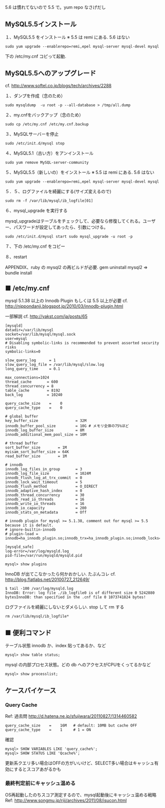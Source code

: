 5.6 は慣れてないので 5.5 で。yum repo なさげだし

## MySQL5.5インストール

１、MySQL5.5 をインストール ※ 5.5 は remi にある. 5.6 はない

```
sudo yum upgrade --enablerepo=remi,epel mysql-server mysql-devel mysql
```

下の /etc/my.cnf コピって起動.

## MySQL5.5へのアップグレード

cf. http://www.softel.co.jp/blogs/tech/archives/2288

１、ダンプを作成（念のため）

```
sudo mysqldump  -u root -p --all-database > /tmp/all.dump
```
２、my.cnfをバックアップ（念のため）

```
sudo cp /etc/my.cnf /etc/my.cnf.backup
```

３、MySQLサーバーを停止

```
sudo /etc/init.d/mysql stop
```

４、MySQL5.1（古い方）をアンインストール

```
sudo yum remove MySQL-server-community
```

５、MySQL5.5（新しいの）をインストール ※ 5.5 は remi にある. 5.6 はない

```
sudo yum upgrade --enablerepo=remi,epel mysql-server mysql-devel mysql
```

５．５、ログファイルを綺麗にする(サイズ変えるので)

```
sudo rm -f /var/lib/mysql/ib_logfile[01]
```

６、mysql_upgrade を実行する

mysql_upgradeはテーブルをチェックして、必要なら修復してくれる。ユーザー、パスワードが設定してあったら、引数につける。

```
sudo /etc/init.d/mysql start sudo mysql_upgrade -u root -p
```

７、下の /etc/my.cnf をコピー

８、restart

APPENDIX、ruby の mysql2 の再ビルドが必要. gem uninstall mysql2 => bundle install

## ■ /etc/my.cnf
mysql 5.1.38 以上の Innodb Plugin もしくは 5.5 以上が必要
cf. http://nippondanji.blogspot.jp/2010/03/innodb-plugin.html

一部解説
cf. http://yakst.com/ja/posts/65

```
[mysqld]
datadir=/var/lib/mysql
socket=/var/lib/mysql/mysql.sock
user=mysql
# Disabling symbolic-links is recommended to prevent assorted security risks
symbolic-links=0
 
slow_query_log      = 1
slow_query_log_file = /var/lib/mysql/slow.log
long_query_time     = 0.1
 
max_connections=1024
thread_cache       = 600
thread_concurrency = 8
table_cache        = 8192
back_log           = 10240
 
query_cache_size    =    0
query_cache_type    =    0
 
# global buffer
key_buffer_size                 = 32M
innodb_buffer_pool_size         = 10G # メモリ全体の75%ほど
innodb_log_buffer_size          = 8M
innodb_additional_mem_pool_size = 10M
 
# thread buffer
sort_buffer_size        = 1M
myisam_sort_buffer_size = 64K
read_buffer_size        = 1M
 
# innodb
innodb_log_files_in_group       = 3
innodb_log_file_size            = 1024M
innodb_flush_log_at_trx_commit  = 0
innodb_lock_wait_timeout        = 5
innodb_flush_method             = O_DIRECT
innodb_adaptive_hash_index      = 0
innodb_thread_concurrency       = 30
innodb_read_io_threads          = 16
innodb_write_io_threads         = 16
innodb_io_capacity              = 200
innodb_stats_on_metadata        = Off

# innodb plugin for mysql >= 5.1.38, comment out for mysql >= 5.5 because it is default. 
# ignore-builtin-innodb
# plugin-load = innodb=ha_innodb_plugin.so;innodb_trx=ha_innodb_plugin.so;innodb_locks=ha_innodb_plugin.so;innodb_lock_waits=ha_innodb_plugin.so;innodb_cmp=ha_innodb_plugin.so;innodb_cmp_reset=ha_innodb_plugin.so;innodb_cmpmem=ha_innodb_plugin.so;innodb_cmpmem_reset=ha_innodb_plugin.so
 
[mysqld_safe]
log-error=/var/log/mysqld.log
pid-file=/var/run/mysqld/mysqld.pid
```

```
mysql> show plugins
```
InnoDB が出てこなかったら何かおかしい. たぶんコレ cf. http://blog.flatlabs.net/20100727_212649/

```
$ tail -100 /var/log/mysqld.log
InnoDB: Error: log file ./ib_logfile0 is of different size 0 5242880 bytesInnoDB: than specified in the .cnf file 0 1073741824 bytes!
```

ログファイルを綺麗にしないとダメらしい. stop して rm する
```
rm /var/lib/mysql/ib_logfile*
```

## ■ 便利コマンド

テーブル状態 innodb か、index 貼ってあるか、など

```
mysql> show table status;
```

mysql の内部プロセス状態。どの db へのアクセスがCPUをくってるかなど

```
mysql> show processlist;
```

## ケースバイケース

### Query Cache
Ref: 過去問 http://d.hatena.ne.jp/sfujiwara/20110827/1314460582

```
query_cache_size    =    16M   # default: 10MB but cache OFF
query_cache_type    =    1     # 1 = ON
```

確認
```
mysql> SHOW VARIABLES LIKE 'query_cache%';
mysql> SHOW STATUS LIKE 'Qcache%';
```

更新系クエリ多い場合はOFFの方がいいけど、SELECT多い場合はキャッシュ有効にするとスコアあがるかも

### 最終判定前にキャッシュ温める
OS再起動したのちスコア測定するので、mysql起動後にキャッシュ温める戦略
Ref: http://www.songmu.jp/riji/archives/2011/08/isucon.html
